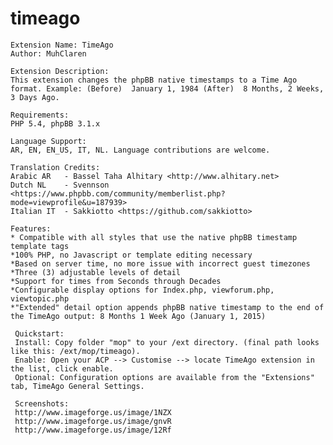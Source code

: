 # timeago
    Extension Name: TimeAgo
    Author: MuhClaren

    Extension Description: 
    This extension changes the phpBB native timestamps to a Time Ago format. Example: (Before)  January 1, 1984 (After)  8 Months, 2 Weeks, 3 Days Ago.

    Requirements: 
    PHP 5.4, phpBB 3.1.x

    Language Support: 
    AR, EN, EN_US, IT, NL. Language contributions are welcome.
    
    Translation Credits: 
    Arabic AR   - Bassel Taha Alhitary <http://www.alhitary.net>
    Dutch NL    - Svennson <https://www.phpbb.com/community/memberlist.php?mode=viewprofile&u=187939>
    Italian IT  - Sakkiotto <https://github.com/sakkiotto>

    Features:
    * Compatible with all styles that use the native phpBB timestamp template tags
    *100% PHP, no Javascript or template editing necessary
    *Based on server time, no more issue with incorrect guest timezones
    *Three (3) adjustable levels of detail
    *Support for times from Seconds through Decades
    *Configurable display options for Index.php, viewforum.php, viewtopic.php
    *"Extended" detail option appends phpBB native timestamp to the end of the TimeAgo output: 8 Months 1 Week Ago (January 1, 2015)

     Quickstart: 
     Install: Copy folder "mop" to your /ext directory. (final path looks like this: /ext/mop/timeago).
     Enable: Open your ACP --> Customise --> locate TimeAgo extension in the list, click enable.
     Optional: Configuration options are available from the "Extensions" tab, TimeAgo General Settings.

     Screenshots:
     http://www.imageforge.us/image/1NZX
     http://www.imageforge.us/image/gnvR
     http://www.imageforge.us/image/12Rf
